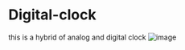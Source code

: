 # Digital-clock
this is a hybrid of analog and digital clock 
![image](https://user-images.githubusercontent.com/114716398/218977146-7de967f2-22db-48c9-a4dd-4db973957299.png)
